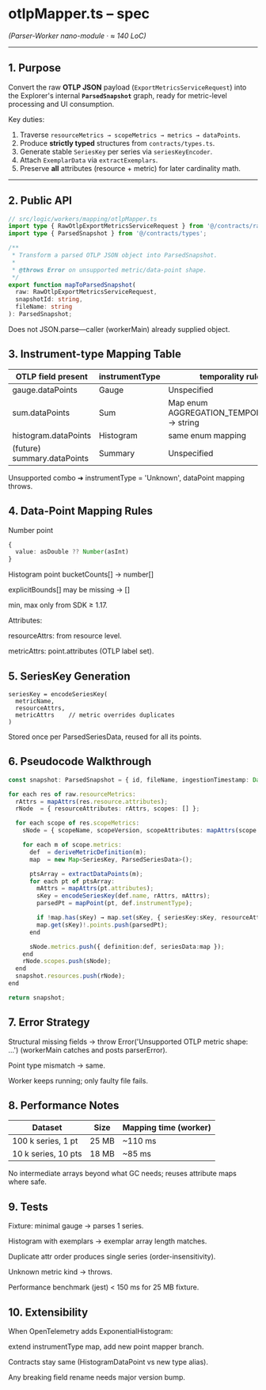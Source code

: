 # otlpMapper.ts – spec  
*(Parser-Worker nano-module · ≈ 140 LoC)*

---

## 1. Purpose

Convert the raw **OTLP JSON** payload (`ExportMetricsServiceRequest`) into the
Explorer's internal **`ParsedSnapshot`** graph, ready for metric-level
processing and UI consumption.

Key duties:

1. Traverse `resourceMetrics → scopeMetrics → metrics → dataPoints`.
2. Produce **strictly typed** structures from `contracts/types.ts`.
3. Generate stable `SeriesKey` per series via `seriesKeyEncoder`.
4. Attach `ExemplarData` via `extractExemplars`.
5. Preserve **all** attributes (resource + metric) for later cardinality math.

---

## 2. Public API

```ts
// src/logic/workers/mapping/otlpMapper.ts
import type { RawOtlpExportMetricsServiceRequest } from '@/contracts/rawOtlpTypes';
import type { ParsedSnapshot } from '@/contracts/types';

/**
 * Transform a parsed OTLP JSON object into ParsedSnapshot.
 *
 * @throws Error on unsupported metric/data-point shape.
 */
export function mapToParsedSnapshot(
  raw: RawOtlpExportMetricsServiceRequest,
  snapshotId: string,
  fileName: string
): ParsedSnapshot;
```

Does not JSON.parse—caller (workerMain) already supplied object.

## 3. Instrument-type Mapping Table
| OTLP field present | instrumentType | temporality rule | isMonotonic |
|--------------------|----------------|------------------|-------------|
| gauge.dataPoints | Gauge | Unspecified | undefined |
| sum.dataPoints | Sum | Map enum AGGREGATION_TEMPORALITY_* → string | copy |
| histogram.dataPoints | Histogram | same enum mapping | undefined |
| (future) summary.dataPoints | Summary | Unspecified | n/a |

Unsupported combo ➜ instrumentType = 'Unknown', dataPoint mapping throws.

## 4. Data-Point Mapping Rules
Number point
```ts
{
  value: asDouble ?? Number(asInt)
}
```

Histogram point
bucketCounts[] → number[]

explicitBounds[] may be missing → []

min, max only from SDK ≥ 1.17.

Attributes:

resourceAttrs: from resource level.

metricAttrs: point.attributes (OTLP label set).

## 5. SeriesKey Generation

```
seriesKey = encodeSeriesKey(
  metricName,
  resourceAttrs,
  metricAttrs    // metric overrides duplicates
)
```

Stored once per ParsedSeriesData, reused for all its points.

## 6. Pseudocode Walkthrough

```ts
const snapshot: ParsedSnapshot = { id, fileName, ingestionTimestamp: Date.now(), resources: [] };

for each res of raw.resourceMetrics:
  rAttrs = mapAttrs(res.resource.attributes);
  rNode  = { resourceAttributes: rAttrs, scopes: [] };

  for each scope of res.scopeMetrics:
    sNode = { scopeName, scopeVersion, scopeAttributes: mapAttrs(scope.scope.attributes), metrics: [] };

    for each m of scope.metrics:
      def  = deriveMetricDefinition(m);
      map  = new Map<SeriesKey, ParsedSeriesData>();

      ptsArray = extractDataPoints(m);
      for each pt of ptsArray:
        mAttrs = mapAttrs(pt.attributes);
        sKey = encodeSeriesKey(def.name, rAttrs, mAttrs);
        parsedPt = mapPoint(pt, def.instrumentType);

        if !map.has(sKey) → map.set(sKey, { seriesKey:sKey, resourceAttributes:rAttrs, metricAttributes:mAttrs, points:[] });
        map.get(sKey)!.points.push(parsedPt);
      end

      sNode.metrics.push({ definition:def, seriesData:map });
    end
    rNode.scopes.push(sNode);
  end
  snapshot.resources.push(rNode);
end

return snapshot;
```

## 7. Error Strategy
Structural missing fields → throw Error('Unsupported OTLP metric shape: …')
(workerMain catches and posts parserError).

Point type mismatch → same.

Worker keeps running; only faulty file fails.

## 8. Performance Notes
| Dataset | Size | Mapping time (worker) |
|---------|------|-----------------------|
| 100 k series, 1 pt | 25 MB | ~110 ms |
| 10 k series, 10 pts | 18 MB | ~85 ms |

No intermediate arrays beyond what GC needs; reuses attribute maps where safe.

## 9. Tests
Fixture: minimal gauge → parses 1 series.

Histogram with exemplars → exemplar array length matches.

Duplicate attr order produces single series (order-insensitivity).

Unknown metric kind → throws.

Performance benchmark (jest) < 150 ms for 25 MB fixture.

## 10. Extensibility
When OpenTelemetry adds ExponentialHistogram:

extend instrumentType map, add new point mapper branch.

Contracts stay same (HistogramDataPoint vs new type alias).

Any breaking field rename needs major version bump.